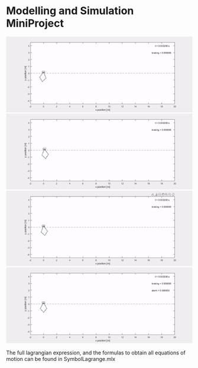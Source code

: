 #  Modelling and Simulation MiniProject
![sim1](animations/sim1.gif)
![sim2](animations/sim2.gif)
![sim3](animations/sim3.gif)
![sim4](animations/sim4.gif)

    
The full lagrangian expression, and the formulas to obtain all equations of motion can be found in SymbolLagrange.mlx
